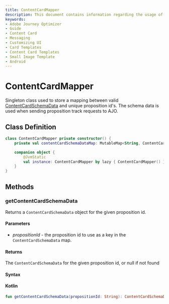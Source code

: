 ```yaml
---
title: ContentCardMapper
description: This document contains information regarding the usage of the Content Card Mapper.
keywords:
- Adobe Journey Optimizer
- Guide
- Content Card
- Messaging
- Customizing UI
- Card Templates
- Content Card Templates
- Small Image Template
- Android
---
```


# ContentCardMapper

Singleton class used to store a mapping between valid [ContentCardSchemaData](../../../public-classes/content-card-schema-data.md) and unique proposition id's. The schema data is used when sending proposition track requests to AJO.

## Class Definition

<CodeBlock slots="code" repeat="1" languages="Kotlin" />

```kotlin
class ContentCardMapper private constructor() {
    private val contentCardSchemaDataMap: MutableMap<String, ContentCardSchemaData> = HashMap()

    companion object {
        @JvmStatic
        val instance: ContentCardMapper by lazy { ContentCardMapper() }
    }
}
```

## Methods

### getContentCardSchemaData

Returns a `ContentCardSchemaData` object for the given proposition id.

#### Parameters

- _propositionId_ - the proposition id to use as a key in the `ContentCardSchemaData` map.

#### Returns

The `ContentCardSchemaData` for the given proposition id, or null if not found

#### Syntax

<CodeBlock slots="heading, code" repeat="1" languages="Kotlin" />

#### Kotlin

```kotlin
fun getContentCardSchemaData(propositionId: String): ContentCardSchemaData?
```
